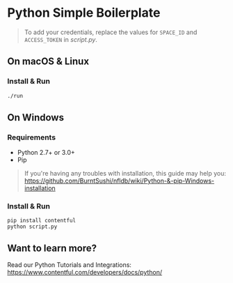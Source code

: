 # Python Simple Boilerplate

> To add your credentials, replace the values for `SPACE_ID` and `ACCESS_TOKEN` in _script.py_.

## On macOS & Linux

### Install & Run

```bash
./run
```

## On Windows

### Requirements

* Python 2.7+ or 3.0+
* Pip

> If you're having any troubles with installation, this guide may help you: https://github.com/BurntSushi/nfldb/wiki/Python-&-pip-Windows-installation

### Install & Run

```
pip install contentful
python script.py
```

## Want to learn more?

Read our Python Tutorials and Integrations: <https://www.contentful.com/developers/docs/python/>
